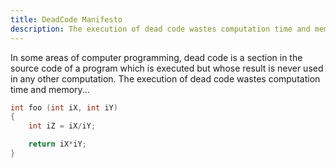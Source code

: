 ```yaml
---
title: DeadCode Manifesto
description: The execution of dead code wastes computation time and memory.
---
```


In some areas of computer programming, dead code is a section in the source code of a program which is executed but whose result is never used in any other computation. The execution of dead code wastes computation time and memory...

```c
int foo (int iX, int iY)
{
	int iZ = iX/iY;

	return iX*iY;
}
```
